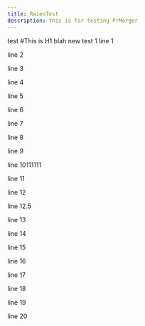 ```yaml
---
title: RaienTest
description: this is for testing PrMerger
---
```

test
#This is H1
blah new test 1
line 1

line 2

line 3

line 4

line 5

line 6

line 7

line 8

line 9

line 10111111

line 11

line 12

line 12.5

line 13

line 14

line 15

line 16

line 17

line 18

line 19

line 20

